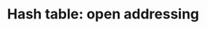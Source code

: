 ---
title: "Hash table: open addressing"
published: true
morea_id: reading-screencast-6d
morea_summary: "Using open addressing to avoid the overhead of linked lists."
morea_type: reading
morea_sort_order: 4
morea_url: http://www.youtube.com/watch?v=SGGP_HJNUts
morea_labels:
 - Screencast
 - Suthers
 - 16 min
---